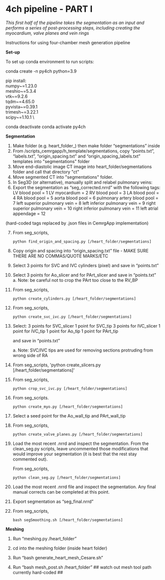 # 4ch pipeline - PART I

*This first half of the pipeline takes the segmentation as an input and performs a series of post-processing steps, including creating the myocardium, valve planes and vein rings*

Instructions for using four-chamber mesh generation pipeline

**Set-up**

To set up conda environment to run scripts:

conda create -n py4ch python=3.9

pip install:    
        numpy~=1.23.0 \
        meshio~=5.3.4 \
        vtk~=9.2.6 \
        tqdm~=4.65.0 \
        pyvista~=0.39.1 \
        trimesh~=3.22.1 \
        scipy~=1.10.1  \

conda deactivate
conda activate py4ch

**Segmentation**

1) Make folder (e.g. heart_folder_) then make folder “segmentations” inside
2) From /scripts_cemrgapp/h_template/segmentations, copy “points.txt”, “labels.txt”, “origin_spacing.txt” and “origin_spacing_labels.txt” templates into "segmentations" folder
3) Move end-diastolic image CT image into heart_folder/segmentations folder and call that directory "ct"
4) Move segmented CT into "segmentations" folder.
5) In Seg3D (or alternative), manually split and relabel pulmonary veins:
6) Export the segmentation as “seg_corrected.nrrd” with the following tags:
        LV blood pool = 1
        LV myocardium = 2
        RV blood pool = 3
        LA blood pool = 4
        RA blood pool = 5
        aorta blood pool = 6
        pulmonary artery blood pool = 7
        left superior pulmonary vein = 8
        left inferior pulmonary vein = 9
        right superior pulmonary vein = 10
        right inferior pulmonary vein = 11
        left atrial appendage = 12

(hard-coded tags replaced by .json files in CemrgApp implementation)

7) From seg_scripts,
   ```
   python find_origin_and_spacing.py [/heart_folder/segmentations]
   ```
9) Copy origin and spacing into “origin_spacing.txt” file - MAKE SURE THERE ARE NO COMMAS/QUOTE MARKS/ETC

10) Select 3 points for SVC and IVC cylinders (pixel) and save in “points.txt”
11) Select 3 points for Ao_slicer and for PArt_slicer and save in “points.txt”
    a. Note: be careful not to crop the PArt too close to the RV_BP
12) From seg_scripts,
    ```
    python create_cylinders.py [/heart_folder/segmentations]
    ```
13) From seg_scripts,
    ```
    python create_svc_ivc.py [/heart_folder/segmentations]
    ```

14) Select:
    3 points for SVC_slicer 
    1 point for SVC_tip
    3 points for IVC_slicer
    1 point for IVC_tip
    1 point for Ao_tip
    1 point for PArt_tip

    and save in “points.txt”
    
    a. Note: SVC/IVC tips are used for removing sections protruding from wrong side of RA

15) From seg_scripts,
    'python create_slicers.py [/heart_folder/segmentations]'

16) From seg_scripts,
    ```
    python crop_svc_ivc.py [/heart_folder/segmentations]
    ```

17) From seg_scripts.
    ```
    python create_myo.py [/heart_folder/segmentations]
    ```

18) Select a seed point for the Ao_wall_tip and PArt_wall_tip
19) From seg_scripts,
    ```
    python create_valve_planes.py [/heart_folder/segmentations]
    ```

20) Load the most recent .nrrd and inspect the segmentation. From the clean_seg.py scripts, leave uncommented those modifications that would improve your segmentation (it is best that the rest stay commented out).

    From seg_scripts,
    ```
    python clean_seg.py [/heart_folder/segmentations]
    ```

20) Load the most recent .nrrd file and inspect the segmentation. Any final manual corrects can be completed at this point. 
21) Export segmentation as “seg_final.nrrd”

22) From seg_scripts,
    ```
    bash segSmoothing.sh [/heart_folder/segmentations]
    ```

**Meshing**

1) Run “meshing.py /heart_folder”

2) cd into the meshing folder (inside heart folder)
3) Run “bash generate_heart_mesh_Cesare.sh”

4) Run “bash mesh_post.sh /heart_folder” ## watch out mesh tool path currently hard-coded ##














